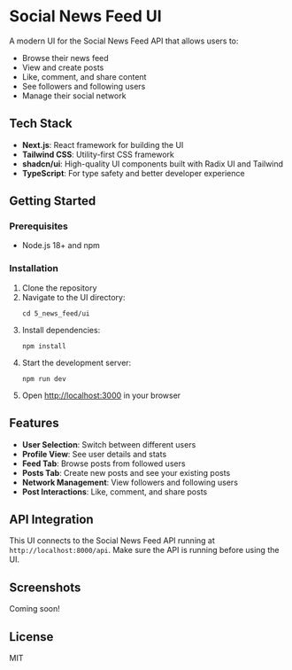 # Social News Feed UI

A modern UI for the Social News Feed API that allows users to:

- Browse their news feed
- View and create posts
- Like, comment, and share content
- See followers and following users
- Manage their social network

## Tech Stack

- **Next.js**: React framework for building the UI
- **Tailwind CSS**: Utility-first CSS framework
- **shadcn/ui**: High-quality UI components built with Radix UI and Tailwind
- **TypeScript**: For type safety and better developer experience

## Getting Started

### Prerequisites

- Node.js 18+ and npm

### Installation

1. Clone the repository
2. Navigate to the UI directory:
   ```
   cd 5_news_feed/ui
   ```
3. Install dependencies:
   ```
   npm install
   ```
4. Start the development server:
   ```
   npm run dev
   ```
5. Open [http://localhost:3000](http://localhost:3000) in your browser

## Features

- **User Selection**: Switch between different users
- **Profile View**: See user details and stats
- **Feed Tab**: Browse posts from followed users
- **Posts Tab**: Create new posts and see your existing posts
- **Network Management**: View followers and following users
- **Post Interactions**: Like, comment, and share posts

## API Integration

This UI connects to the Social News Feed API running at `http://localhost:8000/api`. Make sure the API is running before using the UI.

## Screenshots

Coming soon!

## License

MIT
